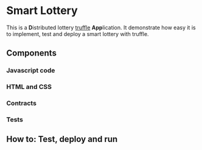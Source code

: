# Smart Lottery

This is a **D**istributed lottery [truffle](https://github.com/trufflesuite/truffle) **App**lication. It demonstrate how easy it is to implement, test and deploy a smart lottery with truffle.

## Components

### Javascript code

### HTML and CSS

### Contracts

### Tests

## How to: Test, deploy and run